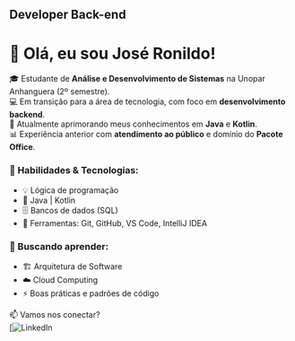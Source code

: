 
Developer Back-end
------------------

# 👋 Olá, eu sou José Ronildo!

🎓 Estudante de **Análise e Desenvolvimento de Sistemas** na Unopar Anhanguera (2º semestre).  
💻 Em transição para a área de tecnologia, com foco em **desenvolvimento backend**.  
📌 Atualmente aprimorando meus conhecimentos em **Java** e **Kotlin**.  
📊 Experiência anterior com **atendimento ao público** e domínio do **Pacote Office**.  

### 🚀 Habilidades & Tecnologias:
- 💡 Lógica de programação  
- 🔹 Java | Kotlin  
- 🗄️ Bancos de dados (SQL)  
- 🔧 Ferramentas: Git, GitHub, VS Code, IntelliJ IDEA  

### 🌱 Buscando aprender:
- 🏗️ Arquitetura de Software  
- ☁️ Cloud Computing  
- ⚡ Boas práticas e padrões de código  

📫 Vamos nos conectar?  
[![LinkedIn](https://www.linkedin.com/in/jos%C3%A9-ronildo/)  

                    
                 
